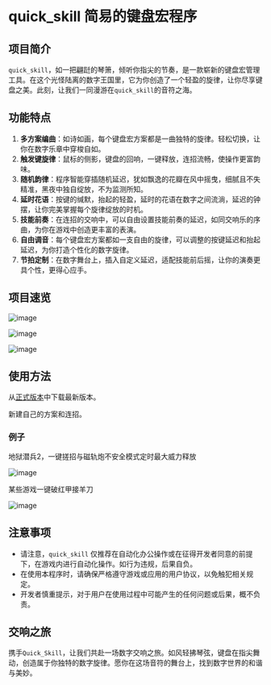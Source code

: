 # quick_skill 简易的键盘宏程序

## 项目简介

`quick_skill`，如一把翩跹的琴箫，倾听你指尖的节奏，是一款崭新的键盘宏管理工具。在这个光怪陆离的数字王国里，它为你创造了一个轻盈的旋律，让你尽享键盘之美。此刻，让我们一同漫游在`quick_skill`的音符之海。

## 功能特点

1. **多方案编曲**：如诗如画，每个键盘宏方案都是一曲独特的旋律。轻松切换，让你在数字乐章中穿梭自如。
2. **触发键旋律**：鼠标的侧影，键盘的回响，一键释放，连招流畅，使操作更富韵味。
3. **随机韵律**：程序智能穿插随机延迟，犹如飘逸的花瓣在风中摇曳，细腻且不失精准，黑夜中独自绽放，不为监测所知。
4. **延时花语**：按键的缄默，抬起的轻盈，延时的花语在数字之间流淌，延迟的钟摆，让你完美掌握每个旋律绽放的时机。
5. **技能前奏**：在连招的交响中，可以自由设置技能前奏的延迟，如同交响乐的序曲，为你在游戏中创造更丰富的表演。
6. **自由调音**：每个键盘宏方案都如一支自由的旋律，可以调整的按键延迟和抬起延迟，为你打造个性化的数字旋律。
7. **节拍定制**：在数字舞台上，插入自定义延迟，适配技能前后摇，让你的演奏更具个性，更得心应手。

## 项目速览

![image](https://github.com/intmian/quick_skill/assets/38103855/9b42afbd-6836-4eab-ad3d-2e27f6b58448)

![image](https://github.com/intmian/quick_skill/assets/38103855/d293064c-7407-4ad9-b87d-50f29263111a)

![image](https://github.com/intmian/quick_skill/assets/38103855/51709ee0-d170-417a-8d17-5ca861895ce6)

## 使用方法
从[正式版本](https://github.com/intmian/quick_skill/releases/)中下载最新版本。

新建自己的方案和连招。

### 例子
地狱潜兵2，一键搓招与磁轨炮不安全模式定时最大威力释放

![image](https://github.com/intmian/quick_skill/assets/38103855/7966ce17-2887-4ebd-aaf9-a2946efdc135)

某些游戏一键破红甲接羊刀

![image](https://github.com/intmian/quick_skill/assets/38103855/d0e9b57c-5ead-4b56-843b-43639871d05e)

## 注意事项

- 请注意，`quick_skill` 仅推荐在自动化办公操作或在征得开发者同意的前提下，在游戏内进行自动化操作。如行为违规，后果自负。
- 在使用本程序时，请确保严格遵守游戏或应用的用户协议，以免触犯相关规定。
- 开发者慎重提示，对于用户在使用过程中可能产生的任何问题或后果，概不负责。

## 交响之旅

携手`Quick_Skill`，让我们共赴一场数字交响之旅。如风轻拂琴弦，键盘在指尖舞动，创造属于你独特的数字旋律。愿你在这场音符的舞台上，找到数字世界的和谐与美妙。
